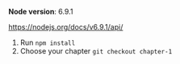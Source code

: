 **Node version**: 6.9.1

https://nodejs.org/docs/v6.9.1/api/

1. Run `npm install`
2. Choose your chapter `git checkout chapter-1`